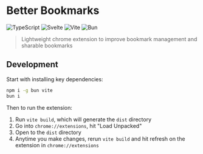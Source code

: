 # Better Bookmarks

![TypeScript](https://img.shields.io/badge/typescript-%23007ACC.svg?style=for-the-badge&logo=typescript&logoColor=white)
![Svelte](https://img.shields.io/badge/Svelte-4A4A55?style=for-the-badge&logo=svelte)
![Vite](https://img.shields.io/badge/Vite-646CFF?style=for-the-badge&logo=Vite&logoColor=white)
![Bun](https://img.shields.io/badge/Bun-000?logo=bun&style=for-the-badge&logoColor=white)

> Lightweight chrome extension to improve bookmark management and sharable bookmarks

## Development

Start with installing key dependencies:
```sh
npm i -g bun vite
bun i
```

Then to run the extension:
1. Run `vite build`, which will generate the `dist` directory
2. Go into `chrome://extensions`, hit "Load Unpacked"
3. Open to the `dist` directory
4. Anytime you make changes, rerun `vite build` and hit refresh on the extension in `chrome://extensions`
